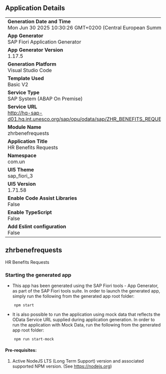 ## Application Details
|               |
| ------------- |
|**Generation Date and Time**<br>Mon Jun 30 2025 10:30:26 GMT+0200 (Central European Summer Time)|
|**App Generator**<br>SAP Fiori Application Generator|
|**App Generator Version**<br>1.17.5|
|**Generation Platform**<br>Visual Studio Code|
|**Template Used**<br>Basic V2|
|**Service Type**<br>SAP System (ABAP On Premise)|
|**Service URL**<br>http://hq-sap-d01.hq.int.unesco.org/sap/opu/odata/sap/ZHR_BENEFITS_REQUESTS_SRV|
|**Module Name**<br>zhrbenefrequests|
|**Application Title**<br>HR Benefits Requests|
|**Namespace**<br>com.un|
|**UI5 Theme**<br>sap_fiori_3|
|**UI5 Version**<br>1.71.58|
|**Enable Code Assist Libraries**<br>False|
|**Enable TypeScript**<br>False|
|**Add Eslint configuration**<br>False|

## zhrbenefrequests

HR Benefits Requests

### Starting the generated app

-   This app has been generated using the SAP Fiori tools - App Generator, as part of the SAP Fiori tools suite.  In order to launch the generated app, simply run the following from the generated app root folder:

```
    npm start
```

- It is also possible to run the application using mock data that reflects the OData Service URL supplied during application generation.  In order to run the application with Mock Data, run the following from the generated app root folder:

```
    npm run start-mock
```

#### Pre-requisites:

1. Active NodeJS LTS (Long Term Support) version and associated supported NPM version.  (See https://nodejs.org)


